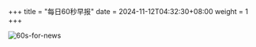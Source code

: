 +++
title = "每日60秒早报"
date = 2024-11-12T04:32:30+08:00
weight = 1
+++

![60s-for-news](/img/zaobao/zaobao.png "由 ALAPI 提供支持")
